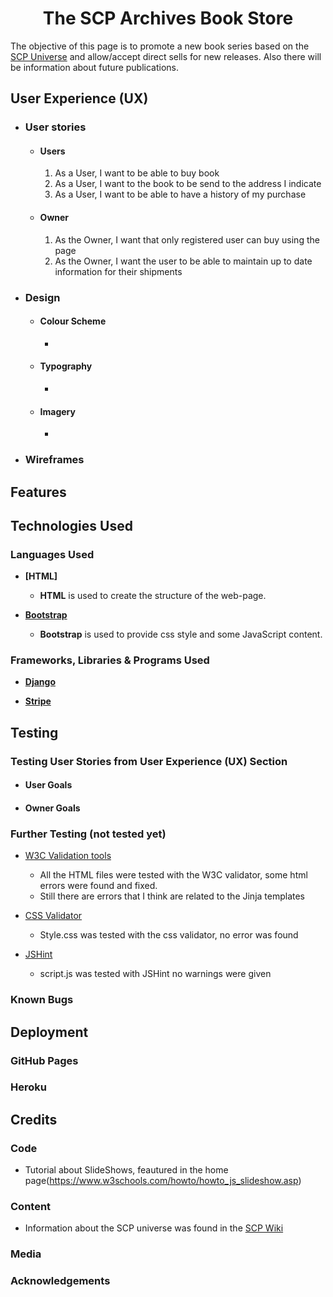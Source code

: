 <h1 align="center">The SCP Archives Book Store</h1>

The objective of this page is to promote a new book series based on the [SCP Universe](https://scp-wiki.wikidot.com/) and allow/accept direct sells for new releases.
Also there will be information about future publications.


## User Experience (UX)

-   ### User stories

    -   #### Users

        1. As a User, I want to be able to buy book
        2. As a User, I want to the book to be send to the address I indicate
        3. As a User, I want to be able to have a history of my purchase
	
    -   #### Owner

        1. As the Owner, I want that only registered user can buy using the page
        2. As the Owner, I want the user to be able to maintain up to date information for their shipments


-   ### Design


    -   #### Colour Scheme
        -   
    -   #### Typography
        -   
    -   #### Imagery
        -   

*   ### Wireframes

    
## Features

## Technologies Used

### Languages Used

- **[HTML]**
	- **HTML** is used to create the structure of the web-page.

- **[Bootstrap](https://getbootstrap.com/)**
    - **Bootstrap** is used to provide css style and some JavaScript content.


### Frameworks, Libraries & Programs Used

- **[Django](https://www.djangoproject.com/)**

- **[Stripe](https://stripe.com/)**
	

## Testing


### Testing User Stories from User Experience (UX) Section

-   #### User Goals

    
-   #### Owner Goals

    
### Further Testing (not tested yet)

- [W3C Validation tools](https://validator.w3.org/)
   - All the HTML files were tested with the W3C validator, some html errors were found and fixed.
   - Still there are errors that I think are related to the Jinja templates

- [CSS Validator](https://jigsaw.w3.org/css-validator/)
   - Style.css was tested with the css validator, no error was found

- [JSHint](https://jshint.com/)
   - script.js was tested with JSHint no warnings were given


### Known Bugs



## Deployment

### GitHub Pages

### Heroku


## Credits

### Code

- Tutorial about SlideShows, feautured in the home page(https://www.w3schools.com/howto/howto_js_slideshow.asp)


### Content

- Information about the SCP universe was found in the [SCP Wiki](https://scp-wiki.wikidot.com/)

### Media


### Acknowledgements